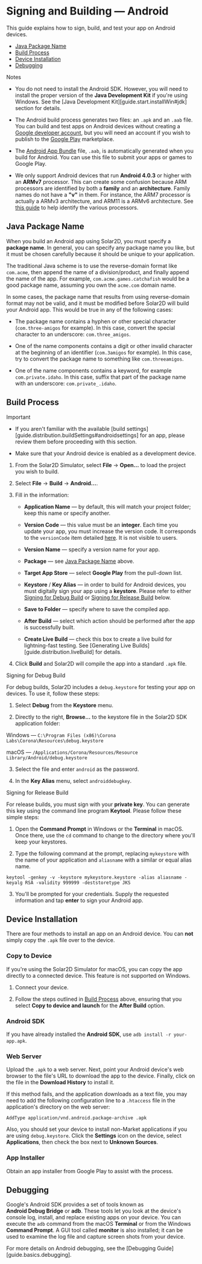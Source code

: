 # Signing and Building &mdash; Android

This guide explains how to sign, build, and test your app on Android devices.

<div class="guides-toc">

* [Java Package Name](#javapackage)
* [Build Process](#building)
* [Device Installation](#installapp)
* [Debugging](#debugapp)

</div>


<div class="guide-notebox">
<div class="notebox-title title-nomargin">Notes</div>

* You do not need to install the Android SDK. However, you will need to install the proper version of the __Java&nbsp;Development&nbsp;Kit__ if you're using Windows. See the [Java Development Kit][guide.start.installWin#jdk] section for details.

* The Android build process generates two files: an `.apk` and an `.aab` file. You can build and test apps on Android devices without creating a [Google&nbsp;developer&nbsp;account](https://developers.google.com), but you will need an account if you wish to publish to the [Google&nbsp;Play](https://play.google.com/store) marketplace.
	
* The [Android App Bundle](https://developer.android.com/platform/technology/app-bundle) file, `.aab`, is automatically generated when you build for Android. You can use this file to submit your apps or games to Google Play.

* We only support Android devices that run <nobr>__Android 4.0.3__</nobr> or higher with an __ARMv7__ processor. This can create some confusion because ARM processors are identified by both a __family__ and an __architecture__. Family names do not have a __"v"__ in them. For instance, the ARM7 processor is actually a ARMv3 architecture, and ARM11 is a ARMv6 architecture. See [this guide](https://en.wikipedia.org/wiki/List_of_ARM_microarchitectures) to help identify the various processors.

</div>




<a id="javapackage"></a>

## Java Package Name

When you build an Android app using Solar2D, you must specify a __package&nbsp;name__. In general, you can specify any package name you like, but it must be chosen carefully because it should be unique to your application.

The traditional Java scheme is to use the <nobr>reverse-domain</nobr> format like `com.acme`, then append the name of a division/product, and finally append the name of the app. For example, `com.acme.games.catchafish` would be a good package name, assuming you own the `acme.com` domain name.

In some cases, the package name that results from using <nobr>reverse-domain</nobr> format may not be valid, and it must be modified before Solar2D will build your Android app. This would be true in any of the following cases:

* The package name contains a hyphen or other special character (`com.three-amigos` for example). In this case, convert the special character to an underscore: `com.three_amigos`.

* One of the name components contains a digit or other invalid character at the beginning of an identifier (`com.3amigos` for example). In this case, try to convert the package name to something like `com.threeamigos`.

* One of the name components contains a keyword, for example `com.private.idaho`. In this case, suffix that part of the package name with an underscore: `com.private_.idaho`.




<a id="building"></a>

## Build Process

<div class="guide-notebox-imp">
<div class="notebox-title-imp">Important</div>

* If you aren't familiar with the available [build settings][guide.distribution.buildSettings#androidsettings] for an app, please review them before proceeding with this section.

* Make sure that your Android device is enabled as a development device.

</div>

1. From the Solar2D Simulator, select __File__ &rarr; __Open...__ to load the project you wish to build.

2. Select __File__ &rarr; __Build__ &rarr; __Android...__.

3. Fill in the information:

	* __Application Name__ &mdash; by default, this will match your project folder; keep this name or specify another.

	* __Version Code__ &mdash; this value must be an __integer__. Each time you update your app, you must increase the version code. It corresponds to the `versionCode` item detailed [here](https://developer.android.com/guide/topics/manifest/manifest-element.html). It is not visible to users.

	* __Version Name__ &mdash; specify a version name for your app.

	* __Package__ &mdash; see [Java Package Name](#javapackage) above.

	* __Target App Store__ &mdash; select __Google Play__ from the pull-down list.

	* __Keystore__ / __Key Alias__ &mdash; in order to build for Android devices, you must digitally sign your app using a __keystore__. Please refer to either [Signing&nbsp;for&nbsp;Debug&nbsp;Build](#signdebug) or [Signing&nbsp;for&nbsp;Release&nbsp;Build](#signrelease) below.

	* __Save to Folder__ &mdash; specify where to save the compiled app.

	* __After Build__ &mdash; select which action should be performed after the app is successfully built.

	* __Create Live Build__ &mdash; check this box to create a live build for <nobr>lightning-fast</nobr> testing. See [Generating Live Builds][guide.distribution.liveBuild] for details.

4. Click __Build__ and Solar2D will compile the app into a standard `.apk` file.

<a id="signdebug"></a>

<div class="guide-notebox">
<div class="notebox-title">Signing for Debug Build</div>

For debug builds, Solar2D includes a `debug.keystore` for testing your app on devices. To use it, follow these steps:

1. Select __Debug__ from the __Keystore__ menu.

2. Directly to the right, __Browse...__ to the keystore file in the Solar2D SDK application folder:

<div class="code-indent">

Windows &mdash; <nobr>`C:\Program Files (x86)\Corona Labs\Corona\Resources\debug.keystore`</nobr>

macOS &mdash; <nobr>`/Applications/Corona/Resources/Resource Library/Android/debug.keystore`</nobr>

</div>

3. Select the file and enter `android` as the password.

4. In the __Key Alias__ menu, select `androiddebugkey`.

</div>

<a id="signrelease"></a>

<div class="guide-notebox">
<div class="notebox-title">Signing for Release Build</div>

For release builds, you must sign with your __private&nbsp;key__. You can generate this key using the command line program __Keytool__. Please follow these simple steps:

1. Open the __Command Prompt__ in Windows or the __Terminal__ in macOS. Once there, use the `cd` command to change to the directory where you'll keep your keystores.

2. Type the following command at the prompt, replacing `mykeystore` with the name of your application and `aliasname` with a similar or equal alias name.

<div class="code-indent">

`keytool -genkey -v -keystore mykeystore.keystore -alias aliasname -keyalg RSA -validity 999999 -deststoretype JKS`

</div>
    
3. You'll be prompted for your credentials. Supply the requested information and tap __enter__ to sign your Android app.

</div>




<a id="installapp"></a>

## Device Installation

There are four methods to install an app on an Android device. You can __not__ simply copy the `.apk` file over to the device.

### Copy to Device

If you're using the Solar2D&nbsp;Simulator for macOS, you can copy the app directly to a connected device. This feature is not supported on Windows.

1. Connect your device.

2. Follow the steps outlined in [Build Process](#building) above, ensuring that you select <nobr>__Copy to device and launch__</nobr> for the __After&nbsp;Build__ option.

### Android SDK

If you have already installed the __Android&nbsp;SDK__, use `adb install -r your-app.apk`.

### Web Server

Upload the `.apk` to a web server. Next, point your Android device's web browser to the file's URL to download the app to the device. Finally, click on the file in the __Download&nbsp;History__ to install it.

If this method fails, and the application downloads as a text file, you may need to add the following configuration line to a `.htaccess` file in the application's directory on the web server:

`AddType application/vnd.android.package-archive .apk`

Also, you should set your device to install non-Market applications if you are using `debug.keystore`. Click the __Settings__ icon on the device, select __Applications__, then check the box next to __Unknown&nbsp;Sources__.

### App Installer

Obtain an app installer from Google Play to assist with the process.




<a id="debugapp"></a>

## Debugging

Google's Android SDK provides a set of tools known as __Android&nbsp;Debug&nbsp;Bridge__ or __adb__. These tools let you look at the device's console log, install, and replace existing apps on your device. You can execute the `adb` command from the macOS __Terminal__ or from the Windows __Command&nbsp;Prompt__. A GUI tool called __monitor__ is also installed; it can be used to examine the log file and capture screen shots from your device.

For more details on Android debugging, see the [Debugging Guide][guide.basics.debugging].
